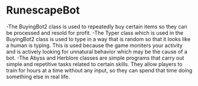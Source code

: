 # RunescapeBot

-The BuyingBot2 class is used to repeatedly buy certain items so they can be processed and resold for profit.
-The Typer class which is used in the BuyingBot2 class is used to type in a way that is random so that it looks like a human is typing. This is used because the game moniters your activity and is actively looking for unnatural behavior which may be the cause of a bot.
-The Abyss and Herblore classes are simple programs that carry out simple and repetitive tasks related to certain skills. They allow players to train for hours at a time without any input, so they can spend that time doing something else in real life.
